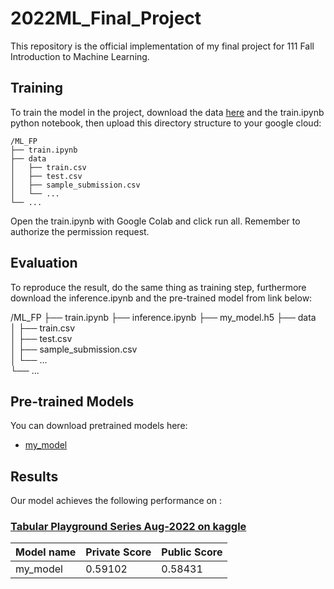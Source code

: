 # 2022ML_Final_Project

This repository is the official implementation of my final project for 111 Fall Introduction to Machine Learning. 

## Training

To train the model in the project, download the data [here](https://www.kaggle.com/competitions/tabular-playground-series-aug-2022) and the train.ipynb python notebook, then upload this directory structure to your google cloud:

    /ML_FP
    ├── train.ipynb
    ├── data                   
    │   ├── train.csv          
    │   ├── test.csv          
    │   ├── sample_submission.csv           
    │   └── ...          
    └── ...

Open the train.ipynb with Google Colab and click run all.
Remember to authorize the permission request.

## Evaluation

To reproduce the result, do the same thing as training step, furthermore download the inference.ipynb and the pre-trained model from link below:

/ML_FP
    ├── train.ipynb
    ├── inference.ipynb
    ├── my_model.h5
    ├── data                   
    │   ├── train.csv          
    │   ├── test.csv          
    │   ├── sample_submission.csv           
    │   └── ...          
    └── ...

## Pre-trained Models

You can download pretrained models here:

- [my_model](https://drive.google.com/file/d/18XXkCIONt1s5c5Xkpdx0VH5Uqfrd5CLt/view?usp=share_link) 

## Results

Our model achieves the following performance on :

### [Tabular Playground Series Aug-2022 on kaggle](https://www.kaggle.com/competitions/tabular-playground-series-aug-2022)

| Model name         | Private Score   | Public Score   |
| ------------------ |---------------- | -------------- |
| my_model           |     0.59102     |    0.58431     |

